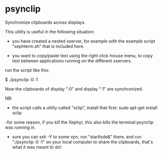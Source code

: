 # psynclip
Synchronize clipboards across displays

This utility is useful in the following situation:

- you have created a nested xserver, for example with the example script
"xephterm.sh" that is included here.

- you want to copy/paste text using the right click mouse menu, to copy
text between applications running on the different xservers.

run the script like this:

$ ./psynclip :0 :1

Now the clipboards of display ":0" and display ":1" are synchronized.

NB:
- the script calls a utility called "xclip", install that first:
  sudo apt-get install xclip

 -for some reason, if you kill the Xephyr, this also kills the terminal
 psynclip was running in.
 
 - sure you can ssh -Y to some vpn, run "startlxde&" there, and run
 "./psynclip :0 :1" on your local computer to share the clipboards, 
  that's what it was meant to do!
  
  
  
